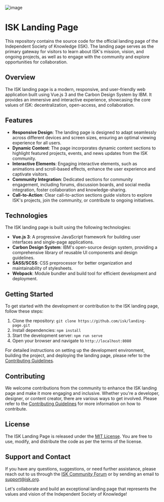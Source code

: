 ![image](https://github.com/Independent-Society-of-Knowledge/ISK-Landing-Page/assets/76442288/74bc6d50-1aef-4341-8b66-771b06b3d2ed)

# ISK Landing Page

This repository contains the source code for the official landing page of the Independent Society of Knowledge (ISK). The landing page serves as the primary gateway for visitors to learn about ISK's mission, vision, and ongoing projects, as well as to engage with the community and explore opportunities for collaboration.

## Overview

The ISK landing page is a modern, responsive, and user-friendly web application built using Vue.js 3 and the Carbon Design System by IBM. It provides an immersive and interactive experience, showcasing the core values of ISK: decentralization, open-access, and collaboration.

## Features

- **Responsive Design**: The landing page is designed to adapt seamlessly across different devices and screen sizes, ensuring an optimal viewing experience for all users.
- **Dynamic Content**: The page incorporates dynamic content sections to highlight featured projects, events, and news updates from the ISK community.
- **Interactive Elements**: Engaging interactive elements, such as animations and scroll-based effects, enhance the user experience and captivate visitors.
- **Community Integration**: Dedicated sections for community engagement, including forums, discussion boards, and social media integration, foster collaboration and knowledge-sharing.
- **Call-to-Action**: Clear call-to-action sections guide visitors to explore ISK's projects, join the community, or contribute to ongoing initiatives.

## Technologies

The ISK landing page is built using the following technologies:

- **Vue.js 3**: A progressive JavaScript framework for building user interfaces and single-page applications.
- **Carbon Design System**: IBM's open-source design system, providing a comprehensive library of reusable UI components and design guidelines.
- **SASS/SCSS**: CSS preprocessor for better organization and maintainability of stylesheets.
- **Webpack**: Module bundler and build tool for efficient development and deployment.

## Getting Started

To get started with the development or contribution to the ISK landing page, follow these steps:

1. Clone the repository: `git clone https://github.com/isk/landing-page.git`
2. Install dependencies: `npm install`
3. Start the development server: `npm run serve`
4. Open your browser and navigate to `http://localhost:8080`

For detailed instructions on setting up the development environment, building the project, and deploying the landing page, please refer to the [Contributing Guidelines](link/to/contributing/guidelines).

## Contributing

We welcome contributions from the community to enhance the ISK landing page and make it more engaging and inclusive. Whether you're a developer, designer, or content creator, there are various ways to get involved. Please refer to the [Contributing Guidelines](link/to/contributing/guidelines) for more information on how to contribute.

## License

The ISK Landing Page is released under the [MIT License](link/to/license/file). You are free to use, modify, and distribute the code as per the terms of the license.

## Support and Contact

If you have any questions, suggestions, or need further assistance, please reach out to us through the [ISK Community Forum](link/to/community/forum) or by sending an email to [support@isk.org](mailto:support@isk.org).

Let's collaborate and build an exceptional landing page that represents the values and vision of the Independent Society of Knowledge!
